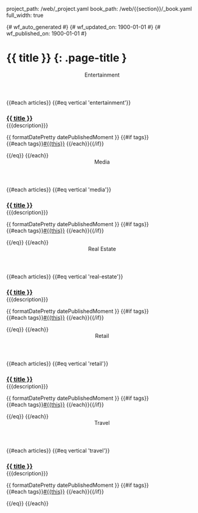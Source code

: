 project_path: /web/_project.yaml
book_path: /web/{{section}}/_book.yaml
full_width: true

{# wf_auto_generated #}
{# wf_updated_on: 1900-01-01 #}
{# wf_published_on: 1900-01-01 #}

<style>
  .kd-tabbed-vert article h3 {
    margin-bottom: 0;
  }
  .kd-tabbed-vert article h3 + p {
    margin-top: 0;
  }
  .kd-tabbed-vert article img {
    max-width: 128px;
    max-height: 128px;
    float: left;
    margin: 0 40px 40px 0;
    max-width: calc((100% - 40px) / 2);
  }
</style>

# {{ title }} {: .page-title }

<div class="clearfix"></div>

<section class="kd-tabbed-vert" id="vertTab">
  <article>
    <header id="entertainment">Entertainment</header>
{{#each articles}}
{{#eq vertical 'entertainment'}}
<h3><a href="{{url}}">{{ title }}</a></h3>
<p>
  {{{description}}}
</p>
<p>
  {{ formatDatePretty datePublishedMoment }} 
  {{#if tags}} <br> {{#each tags}}<a href="/web/{{../../section}}/tags/{{this}}">#{{this}}</a> {{/each}}{{/if}}
</p>
<div class="clearfix"></div>
{{/eq}}
{{/each}}
  </article>
  <article>
    <header id="media">Media</header>
{{#each articles}}
{{#eq vertical 'media'}}
<h3><a href="{{url}}">{{ title }}</a></h3>
<p>
  {{{description}}}
</p>
<p>
  {{ formatDatePretty datePublishedMoment }}
  {{#if tags}} <br> {{#each tags}}<a href="/web/{{../../section}}/tags/{{this}}">#{{this}}</a> {{/each}}{{/if}}
</p>
<div class="clearfix"></div>
{{/eq}}
{{/each}}
  </article>
  <article>
    <header id="real-estate">Real Estate</header>
{{#each articles}}
{{#eq vertical 'real-estate'}}
<h3><a href="{{url}}">{{ title }}</a></h3>
<p>
  {{{description}}}
</p>
<p>
  {{ formatDatePretty datePublishedMoment }}
  {{#if tags}} <br> {{#each tags}}<a href="/web/{{../../section}}/tags/{{this}}">#{{this}}</a> {{/each}}{{/if}}
</p>
<div class="clearfix"></div>
{{/eq}}
{{/each}}
  </article>
  <article>
    <header id="retail">Retail</header>
{{#each articles}}
{{#eq vertical 'retail'}}
<h3><a href="{{url}}">{{ title }}</a></h3>
<p>
  {{{description}}}
</p>
<p>
  {{ formatDatePretty datePublishedMoment }}
  {{#if tags}} <br> {{#each tags}}<a href="/web/{{../../section}}/tags/{{this}}">#{{this}}</a> {{/each}}{{/if}}
</p>
<div class="clearfix"></div>
{{/eq}}
{{/each}}
  </article>
  <article>
    <header id="travel">Travel</header>

{{#each articles}}
{{#eq vertical 'travel'}}
<h3><a href="{{url}}">{{ title }}</a></h3>
<p>
  {{{description}}}
</p>
<p>
  {{ formatDatePretty datePublishedMoment }}
  {{#if tags}} <br> {{#each tags}}<a href="/web/{{../../section}}/tags/{{this}}">#{{this}}</a> {{/each}}{{/if}}
</p>
<div class="clearfix"></div>
{{/eq}}
{{/each}}

  </article>
</section>
